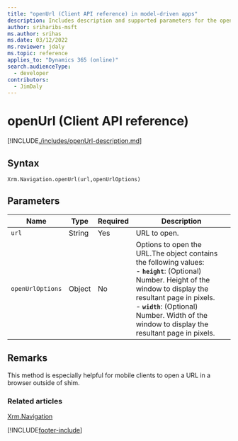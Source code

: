 ```yaml
---
title: "openUrl (Client API reference) in model-driven apps"
description: Includes description and supported parameters for the openUrl method.
author: sriharibs-msft
ms.author: srihas
ms.date: 03/12/2022
ms.reviewer: jdaly
ms.topic: reference
applies_to: "Dynamics 365 (online)"
search.audienceType: 
  - developer
contributors:
  - JimDaly
---
```

# openUrl (Client API reference)



[!INCLUDE[./includes/openUrl-description.md](./includes/openUrl-description.md)]

## Syntax

`Xrm.Navigation.openUrl(url,openUrlOptions)`

## Parameters

|Name |Type |Required |Description |
|---|---|---|---|
|`url`|String|Yes|URL to open.|
|`openUrlOptions`|Object|No|Options to open the URL.The object contains the following values:<br/>- **`height`**: (Optional) Number. Height of the window to display the resultant page in pixels.<br/>- **`width`**: (Optional) Number. Width of the window to display the resultant page in pixels.|

## Remarks

This method is especially helpful for mobile clients to open a URL in a browser outside of shim.

 ### Related articles

[Xrm.Navigation](../xrm-navigation.md)



[!INCLUDE[footer-include](../../../../../includes/footer-banner.md)]
